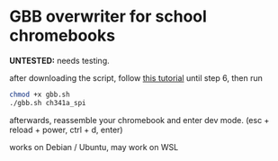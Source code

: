 # GBB overwriter for school chromebooks

**UNTESTED:** needs testing.

after downloading the script, follow [this tutorial](https://docs.mrchromebox.tech/docs/support/unbricking/unbrick-ch341a.html) until step 6, then run

```bash
chmod +x gbb.sh
./gbb.sh ch341a_spi
```

afterwards, reassemble your chromebook and enter dev mode. (esc + reload + power, ctrl + d, enter)

works on Debian / Ubuntu, may work on WSL